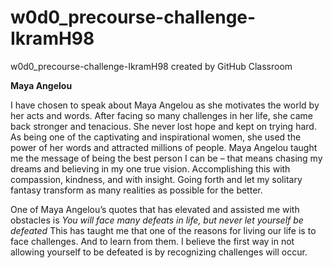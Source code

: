 # w0d0_precourse-challenge-IkramH98
w0d0_precourse-challenge-IkramH98 created by GitHub Classroom

**Maya Angelou** 

I have chosen to speak about Maya Angelou as she motivates the world by her acts and words. After facing so many challenges in her life, she came back stronger and tenacious. She never lost hope and kept on trying hard. As being one of the captivating and inspirational women, she used the power of her words and attracted millions of people. Maya Angelou taught me the message of being the best person I can be – that means chasing my dreams and believing in my one true vision. Accomplishing this with compassion, kindness, and with insight. Going forth and let my solitary fantasy transform as many realities as possible for the better.  

One of Maya Angelou’s quotes that has elevated and assisted me with obstacles is *You will face many defeats in life, but never let yourself be defeated* This has taught me that one of the reasons for living our life is to face challenges. And to learn from them. I believe the first way in not allowing yourself to be defeated is by recognizing challenges will occur. 
